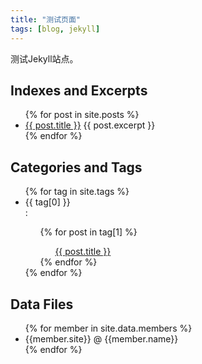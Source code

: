```yaml
---
title: "测试页面"
tags: [blog, jekyll]
---
```


测试Jekyll站点。

## Indexes and Excerpts

<ul>
  {% for post in site.posts  %}
    <li>
      <a href="{{ post.url }}">{{ post.title }}</a>
      {{ post.excerpt  }}
    </li>
  {% endfor %}
</ul>

## Categories and Tags

<ul>
  {% for tag in site.tags %}
    <li>{{ tag[0] }}</li>:
      <ul>
        {% for post in tag[1] %} <ul> <a href="{{ post.url }}">{{ post.title }}</a> </ul> {% endfor %}
      </ul>
  {% endfor %}
</ul>

## Data Files

<ul>
  {% for member in site.data.members %}
  <li> {{member.site}} @ {{member.name}} </li>
  {% endfor %}
</ul>